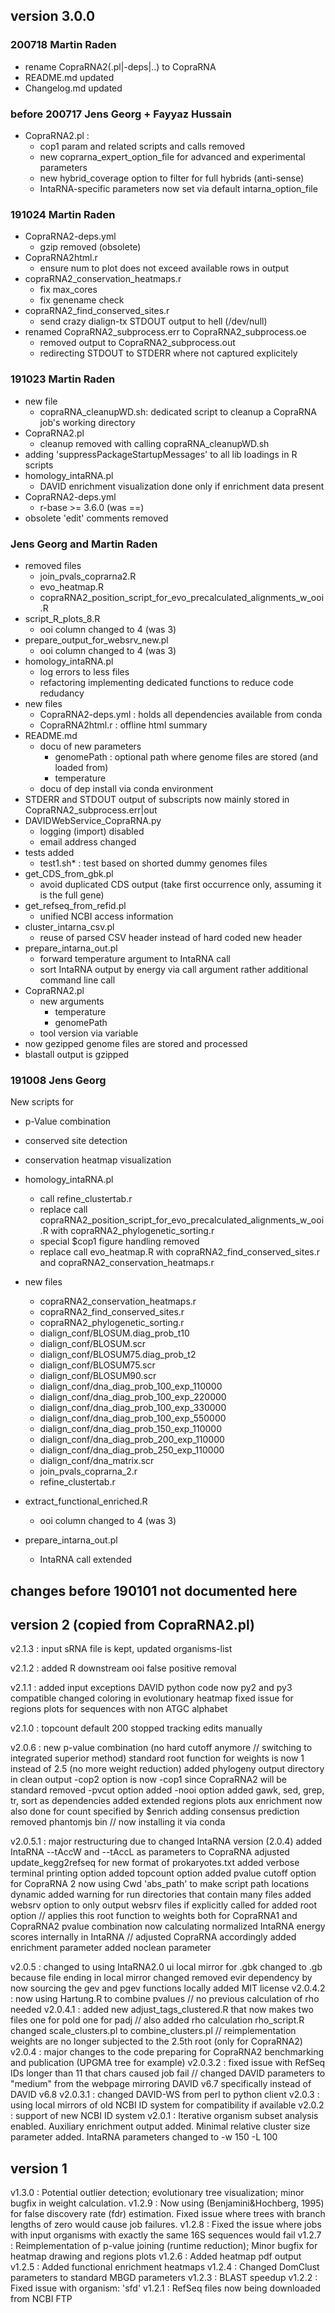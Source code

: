 
## version 3.0.0

### 200718 Martin Raden

- rename CopraRNA2(.pl|-deps|..) to CopraRNA
- README.md updated
- Changelog.md updated

### before 200717 Jens Georg + Fayyaz Hussain

- CopraRNA2.pl :
  - cop1 param and related scripts and calls removed
  - new coprarna_expert_option_file for advanced and experimental parameters
  - new hybrid_coverage option to filter for full hybrids (anti-sense)
  - IntaRNA-specific parameters now set via default intarna_option_file

### 191024 Martin Raden

- CopraRNA2-deps.yml
  - gzip removed (obsolete)
- CopraRNA2html.r
  - ensure num to plot does not exceed available rows in output
- copraRNA2_conservation_heatmaps.r
  - fix max_cores 
  - fix genename check
- copraRNA2_find_conserved_sites.r
  - send crazy dialign-tx STDOUT output to hell (/dev/null)
- renamed CopraRNA2_subprocess.err to CopraRNA2_subprocess.oe
  - removed output to CopraRNA2_subprocess.out 
  - redirecting STDOUT to STDERR where not captured explicitely

### 191023 Martin Raden

- new file 
  - copraRNA_cleanupWD.sh: dedicated script to cleanup a CopraRNA job's working directory
- CopraRNA2.pl
  - cleanup removed with calling copraRNA_cleanupWD.sh
- adding 'suppressPackageStartupMessages' to all lib loadings in R scripts
- homology_intaRNA.pl
  - DAVID enrichment visualization done only if enrichment data present
- CopraRNA2-deps.yml
  - r-base >= 3.6.0 (was ==)
- obsolete 'edit' comments removed

### Jens Georg and Martin Raden

- removed files
  - join_pvals_coprarna2.R 
  - evo_heatmap.R 
  - copraRNA2_position_script_for_evo_precalculated_alignments_w_ooi.R 
- script_R_plots_8.R
  - ooi column changed to 4 (was 3)
- prepare_output_for_websrv_new.pl 
  - ooi column changed to 4 (was 3)
- homology_intaRNA.pl 
  - log errors to less files
  - refactoring implementing dedicated functions to reduce code redudancy 
- new files
  - CopraRNA2-deps.yml : holds all dependencies available from conda
  - CopraRNA2html.r : offline html summary
- README.md 
  - docu of new parameters
    - genomePath : optional path where genome files are stored (and loaded from)
    - temperature
  - docu of dep install via conda environment
- STDERR and STDOUT output of subscripts now mainly stored in CopraRNA2_subprocess.err|out
- DAVIDWebService_CopraRNA.py 
  - logging (import) disabled
  - email address changed
- tests added
  - test1.sh* : test based on shorted dummy genomes files
- get_CDS_from_gbk.pl 
  - avoid duplicated CDS output (take first occurrence only, assuming it is the full gene)
- get_refseq_from_refid.pl 
  - unified NCBI access information
- cluster_intarna_csv.pl 
  - reuse of parsed CSV header instead of hard coded new header
- prepare_intarna_out.pl 
  - forward temperature argument to IntaRNA call
  - sort IntaRNA output by energy via call argument rather additional command line call
- CopraRNA2.pl
  - new arguments
    - temperature
    - genomePath
  - tool version via variable
- now gezipped genome files are stored and processed
- blastall output is gzipped

### 191008 Jens Georg

New scripts for
- p-Value combination
- conserved site detection
- conservation heatmap visualization

- homology_intaRNA.pl 
  - call refine_clustertab.r
  - replace call copraRNA2_position_script_for_evo_precalculated_alignments_w_ooi.R with copraRNA2_phylogenetic_sorting.r 
  - special $cop1 figure handling removed
  - replace call evo_heatmap.R with copraRNA2_find_conserved_sites.r and copraRNA2_conservation_heatmaps.r
- new files
  - copraRNA2_conservation_heatmaps.r 
  - copraRNA2_find_conserved_sites.r 
  - copraRNA2_phylogenetic_sorting.r 
  - dialign_conf/BLOSUM.diag_prob_t10 
  - dialign_conf/BLOSUM.scr 
  - dialign_conf/BLOSUM75.diag_prob_t2 
  - dialign_conf/BLOSUM75.scr 
  - dialign_conf/BLOSUM90.scr 
  - dialign_conf/dna_diag_prob_100_exp_110000 
  - dialign_conf/dna_diag_prob_100_exp_220000 
  - dialign_conf/dna_diag_prob_100_exp_330000 
  - dialign_conf/dna_diag_prob_100_exp_550000 
  - dialign_conf/dna_diag_prob_150_exp_110000 
  - dialign_conf/dna_diag_prob_200_exp_110000 
  - dialign_conf/dna_diag_prob_250_exp_110000 
  - dialign_conf/dna_matrix.scr 
  - join_pvals_coprarna_2.r 
  - refine_clustertab.r 
- extract_functional_enriched.R 
  - ooi column changed to 4 (was 3)
- prepare_intarna_out.pl 
  - IntaRNA call extended

## changes before 190101 not documented here


## version 2 (copied from CopraRNA2.pl)


v2.1.3   : input sRNA file is kept, updated organisms-list

v2.1.2   : added R downstream ooi false positive removal

v2.1.1   : added input exceptions
           DAVID python code now py2 and py3 compatible
           changed coloring in evolutionary heatmap
           fixed issue for regions plots for sequences with non ATGC alphabet

v2.1.0   : topcount default 200
           stopped tracking edits manually

v2.0.6   : new p-value combination (no hard cutoff anymore // switching to integrated superior method) 
           standard root function for weights is now 1 instead of 2.5 (no more weight reduction)
           added phylogeny output directory in clean output
           -cop2 option is now -cop1 since CopraRNA2 will be standard
           removed -pvcut option
           added -nooi option
           added gawk, sed, grep, tr, sort as dependencies
           added extended regions plots
           aux enrichment now also done for count specified by $enrich
           adding consensus prediction
           removed phantomjs bin // now installing it via conda

v2.0.5.1 : major restructuring due to changed IntaRNA version (2.0.4)
           added IntaRNA --tAccW and --tAccL as parameters to CopraRNA 
           adjusted update_kegg2refseq for new format of prokaryotes.txt
           added verbose terminal printing option
           added topcount option
           added pvalue cutoff option for CopraRNA 2
           now using Cwd 'abs_path' to make script path locations dynamic
           added warning for run directories that contain many files
           added websrv option to only output websrv files if explicitly called for
           added root option // applies this root function to weights both for CopraRNA1 and CopraRNA2 pvalue combination
           now calculating normalized IntaRNA energy scores internally in IntaRNA // adjusted CopraRNA accordingly
           added enrichment parameter 
           added noclean parameter

v2.0.5   : changed to using IntaRNA2.0 ui
           local mirror for .gbk changed to .gb because file ending in local mirror changed
           removed evir dependency by now sourcing the gev and pgev functions locally
           added MIT license
v2.0.4.2 : now using Hartung.R to combine pvalues // no previous calculation of rho needed
v2.0.4.1 : added new adjust_tags_clustered.R that now makes two files one for pold one for padj // also added rho calculation rho_script.R
           changed scale_clusters.pl to combine_clusters.pl // reimplementation
           weights are no longer subjected to the 2.5th root (only for CopraRNA2)
v2.0.4   : major changes to the code preparing for CopraRNA2 benchmarking and publication (UPGMA tree for example)
v2.0.3.2 : fixed issue with RefSeq IDs longer than 11 that chars caused job fail // changed DAVID parameters to "medium" from the webpage
           mirroring DAVID v6.7 specifically instead of DAVID v6.8
v2.0.3.1 : changed DAVID-WS from perl to python client
v2.0.3   : using local mirrors of old NCBI ID system for compatibility if available
v2.0.2   : support of new NCBI ID system
v2.0.1   : Iterative organism subset analysis enabled. Auxiliary enrichment output added. Minimal relative cluster size parameter added. IntaRNA parameters changed to -w 150 -L 100

## version 1

v1.3.0   : Potential outlier detection; evolutionary tree visualization; minor bugfix in weight calculation.
v1.2.9   : Now using (Benjamini&Hochberg, 1995) for false discovery rate (fdr) estimation. Fixed issue where trees with branch lengths of zero would cause job failures.
v1.2.8   : Fixed the issue where jobs with input organisms with exactly the same 16S sequences would fail
v1.2.7   : Reimplementation of p-value joining (runtime reduction); Minor bugfix for heatmap drawing and regions plots
v1.2.6   : Added heatmap pdf output
v1.2.5   : Added functional enrichment heatmaps
v1.2.4   : Changed DomClust parameters to standard MBGD parameters
v1.2.3   : BLAST speedup
v1.2.2   : Fixed issue with organism: 'sfd'
v1.2.1   : RefSeq files now being downloaded from NCBI FTP
